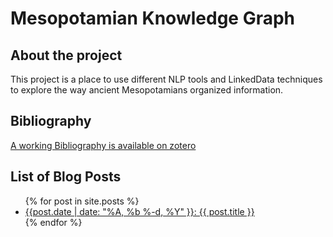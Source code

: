 # Mesopotamian Knowledge Graph 

## About the project

This project is a place to use different NLP tools and LinkedData techniques to explore the way ancient Mesopotamians organized information. 

## Bibliography

[A working Bibliography is available on zotero](https://www.zotero.org/groups/2356093/messoptamianknowledgegraph/items)

## List of Blog Posts 

<ul>
    {% for post in site.posts %}
    <li>
    <a href="{{ post.url }}">{{post.date | date: "%A, %b %-d, %Y" }}: {{ post.title }} </a> 
    </li>
    {% endfor %}
</ul>

